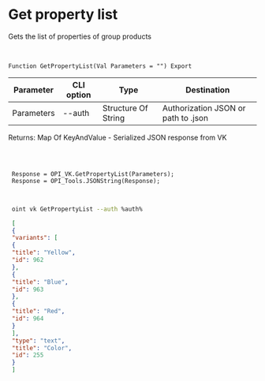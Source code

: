 ﻿---
sidebar_position: 1
---

# Get property list
 Gets the list of properties of group products


<br/>


`Function GetPropertyList(Val Parameters = "") Export`

 | Parameter | CLI option | Type | Destination |
 |-|-|-|-|
 | Parameters | --auth | Structure Of String | Authorization JSON or path to .json |

 
 Returns: Map Of KeyAndValue - Serialized JSON response from VK 

<br/>




```bsl title="Code example"
 
 Response = OPI_VK.GetPropertyList(Parameters);
 Response = OPI_Tools.JSONString(Response);
 
```
	


```sh title="CLI command example"
 
 oint vk GetPropertyList --auth %auth%

```

```json title="Result"
 [
 {
 "variants": [
 {
 "title": "Yellow",
 "id": 962
 },
 {
 "title": "Blue",
 "id": 963
 },
 {
 "title": "Red",
 "id": 964
 }
 ],
 "type": "text",
 "title": "Color",
 "id": 255
 }
 ]
```
